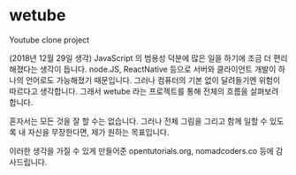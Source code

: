 # wetube
Youtube clone project

(2018년 12월 29일 생각)
JavaScript 의 범용성 덕분에 많은 일을 하기에 조금 더 편리해졌다는 생각이 듭니다.
node.JS, ReactNative 등으로 서버와 클라이언트 개발이 하나의 언어로도 가능해졌기 때문입니다.
그러나 컴퓨터의 기본 없이 달려들기엔 위험이 따르다고 생각합니다. 그래서 wetube 라는 프로젝트를 통해 전체의 흐름을 살펴보려 합니다.

혼자서는 모든 것을 잘 할 수는 없습니다. 그러나 전체 그림을 그리고 함께 일할 수 있도록 내 자신을 무장한다면, 제가 원하는 목표입니다.

이러한 생각을 가질 수 있게 만들어준 opentutorials.org, nomadcoders.co 등에 감사드립니다.